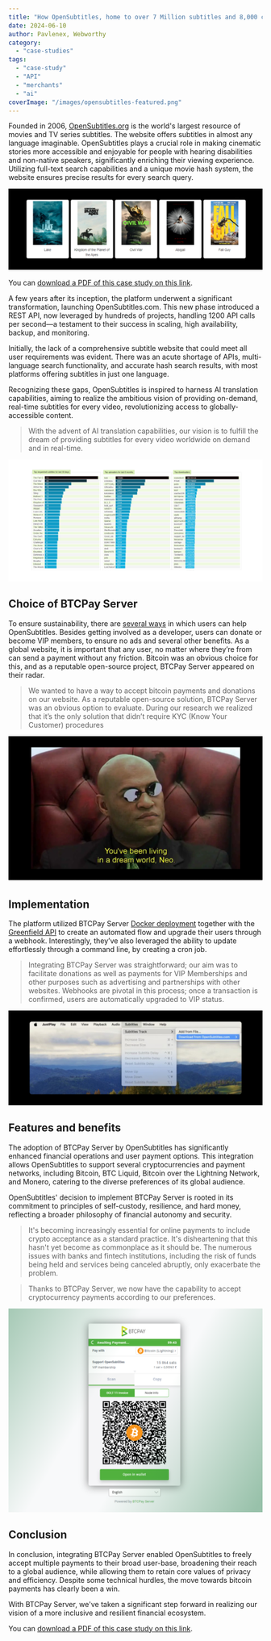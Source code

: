 ```yaml
---
title: "How OpenSubtitles, home to over 7 Million subtitles and 8,000 contributors, utilizes BTCPay to facilitate bitcoin payments for memberships and donations"
date: 2024-06-10
author: Pavlenex, Webworthy
category:
  - "case-studies"
tags:
  - "case-study"
  - "API"
  - "merchants"
  - "ai"
coverImage: "/images/opensubtitles-featured.png"
---
```


Founded in 2006, [OpenSubtitles.org](https://OpenSubtitles.org) is the world's largest resource of movies and TV series subtitles. The website offers subtitles in almost any language imaginable. OpenSubtitles plays a crucial role in making cinematic stories more accessible and enjoyable for people with hearing disabilities and non-native speakers, significantly enriching their viewing experience. Utilizing full-text search capabilities and a unique movie hash system, the website ensures precise results for every search query.

![](/images/opensubtitles-1.png)

You can [download a PDF of this case study on this link](https://btcpayserver.org/case-studies/opensubtitles.pdf).

A few years after its inception, the platform underwent a significant transformation, launching OpenSubtitles.com. This new phase introduced a REST API, now leveraged by hundreds of projects, handling 1200 API calls per second—a testament to their success in scaling, high availability, backup, and monitoring.

Initially, the lack of a comprehensive subtitle website that could meet all user requirements was evident. There was an acute shortage of APIs, multi- language search functionality, and accurate hash search results, with most platforms offering subtitles in just one language.

Recognizing these gaps, OpenSubtitles is inspired to harness AI translation capabilities, aiming to realize the ambitious vision of providing on-demand, real-time subtitles for every video, revolutionizing access to globally- accessible content.

> With the advent of AI translation capabilities, our vision is to fulfill the dream of providing subtitles for every video worldwide on demand and in real-time.

![](/images/opensubtitles-2.png)

## Choice of BTCPay Server

To ensure sustainability, there are [several ways](https://www.opensubtitles.org/en/support#vip) in which users can help OpenSubtitles. Besides getting involved as a developer, users can donate or become VIP members, to ensure no ads and several other benefits. As a global website, it is important that any user, no matter where they’re from can send a payment without any friction. Bitcoin was an obvious choice for this, and as a reputable open-source project, BTCPay Server appeared on their radar.

> We wanted to have a way to accept bitcoin payments and donations on our website. As a reputable open-source solution, BTCPay Server was an obvious option to evaluate. During our research we realized that it’s the only solution that didn’t require KYC (Know Your Customer) procedures

![](/images/opensubtitles-3.png)

## Implementation

The platform utilized BTCPay Server [Docker deployment](https://docs.btcpayserver.org/Docker/) together with the [Greenfield API](https://docs.btcpayserver.org/API/Greenfield/v1/) to create an automated flow and upgrade their users through a webhook. Interestingly, they’ve also leveraged the ability to update effortlessly through a command line, by creating a cron job.

> Integrating BTCPay Server was straightforward; our aim was to facilitate donations as well as payments for VIP Memberships and other purposes such as advertising and partnerships with other websites. Webhooks are pivotal in this process; once a transaction is confirmed, users are automatically upgraded to VIP status.

![](/images/opensubtitles-4.png)

## Features and benefits

The adoption of BTCPay Server by OpenSubtitles has significantly enhanced financial operations and user payment options. This integration allows OpenSubtitles to support several cryptocurrencies and payment networks, including Bitcoin, BTC Liquid, Bitcoin over the Lightning Network, and Monero, catering to the diverse preferences of its global audience.

OpenSubtitles' decision to implement BTCPay Server is rooted in its commitment to principles of self-custody, resilience, and hard money, reflecting a broader philosophy of financial autonomy and security.

> It's becoming increasingly essential for online payments to include crypto acceptance as a standard practice. It's disheartening that this hasn't yet become as commonplace as it should be. The numerous issues with banks and fintech institutions, including the risk of funds being held and services being canceled abruptly, only exacerbate the problem.

> Thanks to BTCPay Server, we now have the capability to accept cryptocurrency payments according to our preferences.

![](/images/opensubtitles-5.png)

## Conclusion
In conclusion, integrating BTCPay Server enabled OpenSubtitles to freely accept multiple payments to their broad user-base, broadening their reach to a global audience, while allowing them to retain core values of privacy and efficiency. Despite some technical hurdles, the move towards bitcoin payments has clearly been a win.

With BTCPay Server, we've taken a significant step forward in realizing our vision of a more inclusive and resilient financial ecosystem.

You can [download a PDF of this case study on this link](https://btcpayserver.org/case-studies/opensubtitles.pdf).

